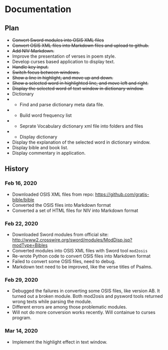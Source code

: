 # Documentation

## Plan
- ~~Convert Sword modules into OSIS XML files~~
- ~~Convert OSIS XML files into Markdown files and upload to github.~~
- ~~Add NIV Markdown.~~
- Improve the presentation of verses in poem style.
- Develop curses based application to display text.
- ~~Handle key input.~~
- ~~Switch focus between windows.~~
- ~~Show a line in highlight, and move up and down.~~
- ~~Show a selected word in highlighted line, and move left and right.~~
- ~~Display the selected word of text window in dictionary window.~~
- Dictionary
- - Find and parse dictionary meta data file.
- - Build word frequency list
- - Seprate Vocabulary dictionary xml file into folders and files
- - Display dictionary 
- Display the explanation of the selected word in dictionary window.
- Display bible and book list.
- Display commentary in application.



## History

### Feb 16, 2020
- Downloaded OSIS XML files from repo: https://github.com/gratis-bible/bible
- Converted the OSIS files into Markdown format
- Converted a set of HTML files for NIV into Markdown format

### Feb 22, 2020
- Downloaded Sword modules from official site: http://www2.crosswire.org/sword/modules/ModDisp.jsp?modType=Bibles
- Converted modules into OSIS XML files with Sword tool `mod2osis`
- Re-wrote Python code to convert OSIS files into Markdown format
- Failed to convert some OSIS files, need to debug.
- Markdown text need to be improved, like the verse titles of Psalms.

### Feb 29, 2020
- Debugged the failures in converting some OSIS files, like version AB. It turned out a broken module. Both mod2osis and pysword tools returned wrong texts while parsing the module.
- Different errors are among those problematic modules.
- Will not do more conversion works recently. Will containue to curses program.

### Mar 14, 2020
- Implement the highlight effect in text window.
